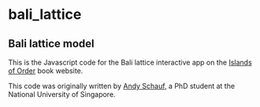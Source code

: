 # bali_lattice
## Bali lattice model

This is the Javascript code for the Bali lattice interactive app on the [Islands of Order](https://www.islandsoforder.com/cooperation.html) book website.

This code was originally written by [Andy Schauf](https://sg.linkedin.com/in/andy-schauf-20340b61), a PhD student at the National University of Singapore.
